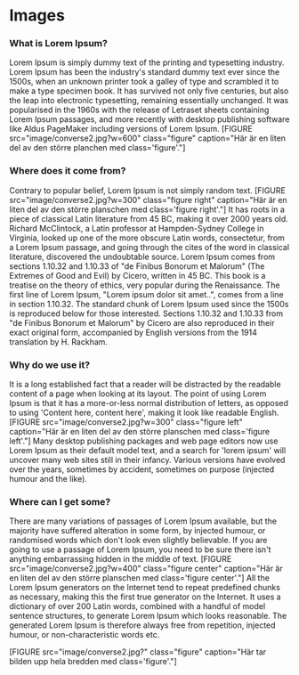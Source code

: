 Images
==============================================

<h3>What is Lorem Ipsum?</h3>
<p>
Lorem Ipsum is simply dummy text of the printing and typesetting industry. Lorem Ipsum has been the industry's standard dummy text ever since the 1500s, when an unknown printer took a galley of type and scrambled it to make a type specimen book. It has survived not only five centuries, but also the leap into electronic typesetting, remaining essentially unchanged. It was popularised in the 1960s with the release of Letraset sheets containing Lorem Ipsum passages, and more recently with desktop publishing software like Aldus PageMaker including versions of Lorem Ipsum.
[FIGURE src="image/converse2.jpg?w=600" class="figure" caption="Här är en liten del av den större planchen med class='figure'."]
</p>


<p>

<h3>Where does it come from?</h3>

Contrary to popular belief, Lorem Ipsum is not simply random text.
[FIGURE src="image/converse2.jpg?w=300" class="figure right" caption="Här är en liten del av den större planschen med class='figure right'."]
It has roots in a piece of classical Latin literature from 45 BC, making it over 2000 years old. Richard McClintock, a Latin professor at Hampden-Sydney College in Virginia, looked up one of the more obscure Latin words, consectetur, from a Lorem Ipsum passage, and going through the cites of the word in classical literature, discovered the undoubtable source.
Lorem Ipsum comes from sections 1.10.32 and 1.10.33 of "de Finibus Bonorum et Malorum" (The Extremes of Good and Evil) by Cicero, written in 45 BC. This book is a treatise on the theory of ethics, very popular during the Renaissance. The first line of Lorem Ipsum, "Lorem ipsum dolor sit amet..", comes from a line in section 1.10.32.
The standard chunk of Lorem Ipsum used since the 1500s is reproduced below for those interested. Sections 1.10.32 and 1.10.33 from "de Finibus Bonorum et Malorum" by Cicero are also reproduced in their exact original form, accompanied by English versions from the 1914 translation by H. Rackham.

</p>


<p>

<h3>Why do we use it?</h3>

It is a long established fact that a reader will be distracted by the readable content of a page when looking at its layout. The point of using Lorem Ipsum is that it has a more-or-less normal distribution of letters, as opposed to using 'Content here, content here', making it look like readable English.
[FIGURE src="image/converse2.jpg?w=300" class="figure left" caption="Här är en liten del av den större planschen med class='figure left'."]
 Many desktop publishing packages and web page editors now use Lorem Ipsum as their default model text, and a search for 'lorem ipsum' will uncover many web sites still in their infancy. Various versions have evolved over the years, sometimes by accident, sometimes on purpose (injected humour and the like).

</p>

<p>
<h3>Where can I get some?</h3>

There are many variations of passages of Lorem Ipsum available, but the majority have suffered alteration in some form, by injected humour, or randomised words which don't look even slightly believable. If you are going to use a passage of Lorem Ipsum, you need to be sure there isn't anything embarrassing hidden in the middle of text.
[FIGURE src="image/converse2.jpg?w=400" class="figure center" caption="Här är en liten del av den större planschen med class='figure center'."]
All the Lorem Ipsum generators on the Internet tend to repeat predefined chunks as necessary, making this the first true generator on the Internet. It uses a dictionary of over 200 Latin words, combined with a handful of model sentence structures, to generate Lorem Ipsum which looks reasonable. The generated Lorem Ipsum is therefore always free from repetition, injected humour, or non-characteristic words etc.
</p>

<p>
[FIGURE src="image/converse2.jpg?" class="figure" caption="Här tar bilden upp hela bredden med class='figure'."]
</p>
